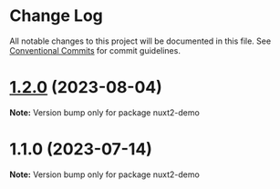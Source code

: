 # Change Log

All notable changes to this project will be documented in this file.
See [Conventional Commits](https://conventionalcommits.org) for commit guidelines.

# [1.2.0](https://github.com/tsparticles/vue2/compare/nuxt2-demo@1.1.0...nuxt2-demo@1.2.0) (2023-08-04)

**Note:** Version bump only for package nuxt2-demo

# 1.1.0 (2023-07-14)

**Note:** Version bump only for package nuxt2-demo
